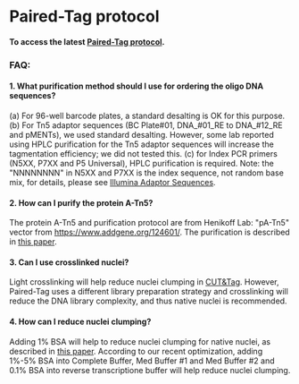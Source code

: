 # Paired-Tag protocol

#### To access the latest [Paired-Tag protocol](https://github.com/cxzhu/Paired-Tag/blob/master/protocol/Paired-Tag_protocol.pdf).

### FAQ:
#### 1. What purification method should I use for ordering the oligo DNA sequences?
(a) For 96-well barcode plates, a standard desalting is OK for this purpose.
(b) For Tn5 adaptor sequences (BC Plate#01, DNA_#01_RE to DNA_#12_RE and pMENTs), we used standard desalting. However, some lab reported using HPLC purification for the Tn5 adaptor sequences will increase the tagmentation efficiency; we did not tested this.
(c) for Index PCR primers (N5XX, P7XX and P5 Universal), HPLC purification is required. Note: the "NNNNNNNN" in N5XX and P7XX is the index sequence, not random base mix, for details, please see [Illumina Adaptor Sequences](https://support.illumina.com/downloads/illumina-adapter-sequences-document-1000000002694.html).


#### 2. How can I purify the protein A-Tn5?
The protein A-Tn5 and purification protocol are from Henikoff Lab: 
"pA-Tn5" vector from https://www.addgene.org/124601/. 
The purification is described in [this paper](https://urldefense.com/v3/__https://www.ncbi.nlm.nih.gov/pubmed/31036827__;!!Mih3wA!TjUh5F8Wk_JFXUTsoQYIk0HNossGOompLefbfxxnffxzj8_pxWzxgiXwkMglGLNYPA$).

#### 3. Can I use crosslinked nuclei?
Light crosslinking will help reduce nuclei clumping in [CUT&Tag](https://www.nature.com/articles/s41596-020-0373-x). However, Paired-Tag uses a different library preparation strategy and crosslinking will reduce the DNA library complexity, and thus native nuclei is recommended.

#### 4. How can I reduce nuclei clumping?
Adding 1% BSA will help to reduce nuclei clumping for native nuclei, as described in [this paper](https://www.nature.com/articles/s41587-021-00869-9). According to our recent optimization, adding 1%-5% BSA into Complete Buffer, Med Buffer #1 and Med Buffer #2 and 0.1% BSA into reverse transcriptione buffer will help reduce nuclei clumping.
